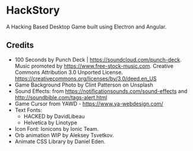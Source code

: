 # HackStory

A Hacking Based Desktop Game built using Electron and Angular.

## Credits

- 100 Seconds by Punch Deck | https://soundcloud.com/punch-deck. Music promoted by https://www.free-stock-music.com. Creative Commons Attribution 3.0 Unported License. https://creativecommons.org/licenses/by/3.0/deed.en_US
- Game Background Photo by Clint Patterson on Unsplash
- Sound Effects: from https://notificationsounds.com/sound-effects and http://soundbible.com/tags-alert.html
- Game Cursor from YAWD - https://www.ya-webdesign.com/
- Text Fonts:
    - HACKED by DavidLibeau
    - Helvetica by Linotype
- Icon Font: Ionicons by Ionic Team.
- Orb animation WIP by Aleksey Tsvetkov.
- Animate CSS Library by Daniel Eden.
